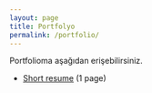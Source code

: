 ```yaml
---
layout: page
title: Portfolyo
permalink: /portfolio/
---
```


Portfolioma aşağıdan erişebilirsiniz.

<ul>
	<li><a href="short_cv.pdf">Short resume</a> (1 page)</li>
</ul>